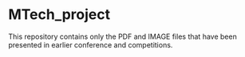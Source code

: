 # MTech_project

This repository contains only the PDF and IMAGE files that have been presented in earlier conference and competitions.
